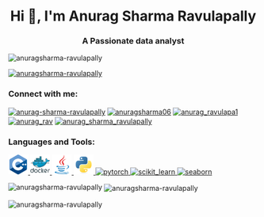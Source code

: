 <h1 align="center">Hi 👋, I'm Anurag Sharma Ravulapally</h1>
<h3 align="center">A Passionate data analyst</h3>

<p align="left"> <img src="https://komarev.com/ghpvc/?username=anuragsharma-ravulapally&label=Profile%20views&color=0e75b6&style=flat" alt="anuragsharma-ravulapally" /> </p>

<p align="left"> <a href="https://github.com/ryo-ma/github-profile-trophy"><img src="https://github-profile-trophy.vercel.app/?username=anuragsharma-ravulapally" alt="anuragsharma-ravulapally" /></a> </p>

<h3 align="left">Connect with me:</h3>
<p align="left">
<a href="https://linkedin.com/in/anurag-sharma-ravulapally" target="blank"><img align="center" src="https://raw.githubusercontent.com/rahuldkjain/github-profile-readme-generator/master/src/images/icons/Social/linked-in-alt.svg" alt="anurag-sharma-ravulapally" height="30" width="40" /></a>
<a href="https://kaggle.com/anuragsharma06" target="blank"><img align="center" src="https://raw.githubusercontent.com/rahuldkjain/github-profile-readme-generator/master/src/images/icons/Social/kaggle.svg" alt="anuragsharma06" height="30" width="40" /></a>
<a href="https://www.hackerrank.com/anurag_ravulapa1" target="blank"><img align="center" src="https://raw.githubusercontent.com/rahuldkjain/github-profile-readme-generator/master/src/images/icons/Social/hackerrank.svg" alt="anurag_ravulapa1" height="30" width="40" /></a>
<a href="https://www.leetcode.com/anurag_rav" target="blank"><img align="center" src="https://raw.githubusercontent.com/rahuldkjain/github-profile-readme-generator/master/src/images/icons/Social/leet-code.svg" alt="anurag_rav" height="30" width="40" /></a>
<a href="https://auth.geeksforgeeks.org/user/anurag_sharma_ravulapally" target="blank"><img align="center" src="https://raw.githubusercontent.com/rahuldkjain/github-profile-readme-generator/master/src/images/icons/Social/geeks-for-geeks.svg" alt="anurag_sharma_ravulapally" height="30" width="40" /></a>
</p>

<h3 align="left">Languages and Tools:</h3>
<p align="left"> <a href="https://www.w3schools.com/cpp/" target="_blank" rel="noreferrer"> <img src="https://raw.githubusercontent.com/devicons/devicon/master/icons/cplusplus/cplusplus-original.svg" alt="cplusplus" width="40" height="40"/> </a> <a href="https://www.docker.com/" target="_blank" rel="noreferrer"> <img src="https://raw.githubusercontent.com/devicons/devicon/master/icons/docker/docker-original-wordmark.svg" alt="docker" width="40" height="40"/> </a> <a href="https://www.java.com" target="_blank" rel="noreferrer"> <img src="https://raw.githubusercontent.com/devicons/devicon/master/icons/java/java-original.svg" alt="java" width="40" height="40"/> </a> <a href="https://www.python.org" target="_blank" rel="noreferrer"> <img src="https://raw.githubusercontent.com/devicons/devicon/master/icons/python/python-original.svg" alt="python" width="40" height="40"/> </a> <a href="https://pytorch.org/" target="_blank" rel="noreferrer"> <img src="https://www.vectorlogo.zone/logos/pytorch/pytorch-icon.svg" alt="pytorch" width="40" height="40"/> </a> <a href="https://scikit-learn.org/" target="_blank" rel="noreferrer"> <img src="https://upload.wikimedia.org/wikipedia/commons/0/05/Scikit_learn_logo_small.svg" alt="scikit_learn" width="40" height="40"/> </a> <a href="https://seaborn.pydata.org/" target="_blank" rel="noreferrer"> <img src="https://seaborn.pydata.org/_images/logo-mark-lightbg.svg" alt="seaborn" width="40" height="40"/> </a> </p>

<p><img align="left" src="https://github-readme-stats.vercel.app/api/top-langs?username=anuragsharma-ravulapally&show_icons=true&locale=en&layout=compact" alt="anuragsharma-ravulapally" /></p>

<p>&nbsp;<img align="center" src="https://github-readme-stats.vercel.app/api?username=anuragsharma-ravulapally&show_icons=true&locale=en" alt="anuragsharma-ravulapally" /></p>

<p><img align="center" src="https://github-readme-streak-stats.herokuapp.com/?user=anuragsharma-ravulapally&" alt="anuragsharma-ravulapally" /></p>
